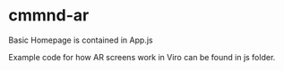# cmmnd-ar

Basic Homepage is contained in App.js

Example code for how AR screens work in Viro can be found in js folder. 
